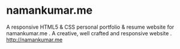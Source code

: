 # namankumar.me
A responsive HTML5 &amp; CSS personal portfolio &amp; resume website for namankumar.me . A creative, well crafted and responsive website . http://namankumar.me
